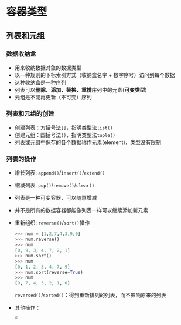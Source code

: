 # 容器类型
## 列表和元组
### 数据收纳盒
- 用来收纳数据对象的数据类型
- 以一种规则的下标索引方式（收纳盒名字 + 数字序号）访问到每个数据
- 这种收纳盒是一种序列
- 列表可以**删除、添加、替换、重排**序列中的元素(**可变类型**)
- 元组是不能再更新（不可变）序列
### 列表和元组的创建
- 创建列表：方括号法`[]`，指明类型法`list()`
- 创建元组：圆括号法`()`，指明类型法`tuple()`
- 列表或元组中保存的各个数据称作元素(element)，类型没有限制
### 列表的操作
- 增长列表: `append()`/`insert()`/`extend()`
- 缩减列表: `pop()`/`remove()`/`clear()`
- 列表是一种可变容器，可以随意增减
- 并不是所有的数据容器都能像列表一样可以继续添加新元素
- 重新组织:
  `reverse()`/`sort()`操作
    ```python
    >>> num = [1,2,7,4,3,9,0]
    >>> num.reverse()
    >>> num
    [0, 9, 3, 4, 7, 2, 1]
    >>> num.sort()
    >>> num
    [0, 1, 2, 3, 4, 7, 9]
    >>> num.sort(reverse=True)
    >>> num
    [9, 7, 4, 3, 2, 1, 0]
    ```
  `reversed()`/`sorted()`：得到重新排列的列表，而不影响原来的列表 
- 其他操作：
  
  <img src=C:\Users\Lenovo\desktop\Notebook\docs\images\3.png style="zoom:50%;">

